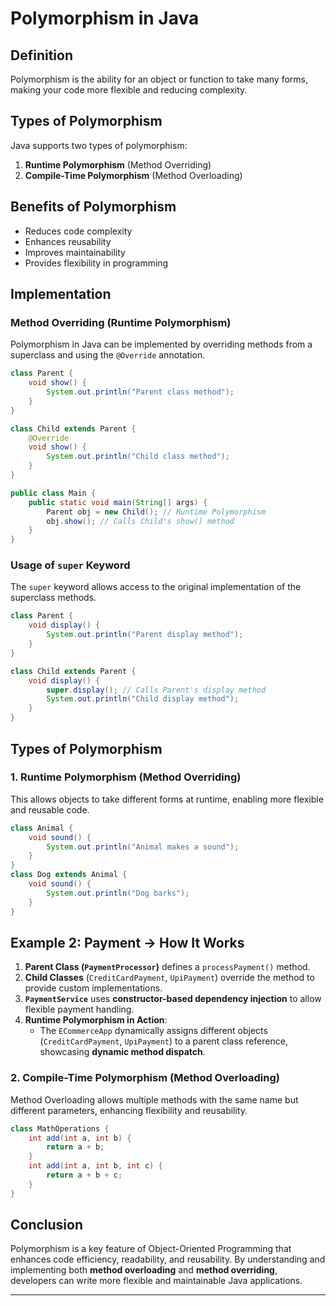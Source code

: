 # Polymorphism in Java

##  Definition
Polymorphism is the ability for an object or function to take many forms, making your code more flexible and reducing complexity.

##  Types of Polymorphism
Java supports two types of polymorphism:
1. **Runtime Polymorphism** (Method Overriding)
2. **Compile-Time Polymorphism** (Method Overloading)

##  Benefits of Polymorphism
- Reduces code complexity
- Enhances reusability
- Improves maintainability
- Provides flexibility in programming

##  Implementation
### **Method Overriding (Runtime Polymorphism)**
Polymorphism in Java can be implemented by overriding methods from a superclass and using the `@Override` annotation.
```java
class Parent {
    void show() {
        System.out.println("Parent class method");
    }
}

class Child extends Parent {
    @Override
    void show() {
        System.out.println("Child class method");
    }
}

public class Main {
    public static void main(String[] args) {
        Parent obj = new Child(); // Runtime Polymorphism
        obj.show(); // Calls Child's show() method
    }
}
```

### **Usage of `super` Keyword**
The `super` keyword allows access to the original implementation of the superclass methods.
```java
class Parent {
    void display() {
        System.out.println("Parent display method");
    }
}

class Child extends Parent {
    void display() {
        super.display(); // Calls Parent's display method
        System.out.println("Child display method");
    }
}
```

## Types of Polymorphism
### **1. Runtime Polymorphism (Method Overriding)**
This allows objects to take different forms at runtime, enabling more flexible and reusable code.
```java
class Animal {
    void sound() {
        System.out.println("Animal makes a sound");
    }
}
class Dog extends Animal {
    void sound() {
        System.out.println("Dog barks");
    }
}
```
## Example 2: Payment -> How It Works
1. **Parent Class (`PaymentProcessor`)** defines a `processPayment()` method.
2. **Child Classes** (`CreditCardPayment`, `UpiPayment`) override the method to provide custom implementations.
3. **`PaymentService`** uses **constructor-based dependency injection** to allow flexible payment handling.
4. **Runtime Polymorphism in Action**:
    - The `ECommerceApp` dynamically assigns different objects (`CreditCardPayment`, `UpiPayment`) to a parent class reference, showcasing **dynamic method dispatch**.


### **2. Compile-Time Polymorphism (Method Overloading)**
Method Overloading allows multiple methods with the same name but different parameters, enhancing flexibility and reusability.
```java
class MathOperations {
    int add(int a, int b) {
        return a + b;
    }
    int add(int a, int b, int c) {
        return a + b + c;
    }
}
```

##  Conclusion
Polymorphism is a key feature of Object-Oriented Programming that enhances code efficiency, readability, and reusability. By understanding and implementing both **method overloading** and **method overriding**, developers can write more flexible and maintainable Java applications.

---

